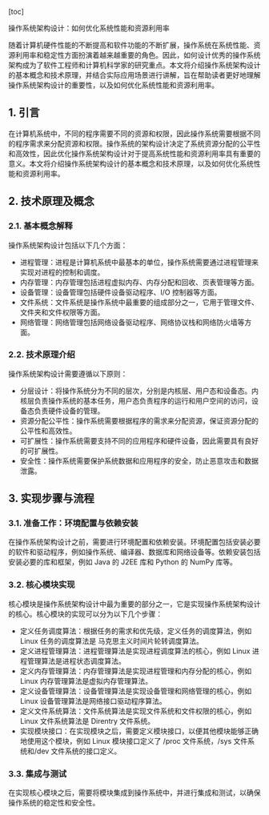 
[toc]                    
                
                
操作系统架构设计：如何优化系统性能和资源利用率

随着计算机硬件性能的不断提高和软件功能的不断扩展，操作系统在系统性能、资源利用率和稳定性方面扮演着越来越重要的角色。因此，如何设计优秀的操作系统架构成为了软件工程师和计算机科学家的研究重点。本文将介绍操作系统架构设计的基本概念和技术原理，并结合实际应用场景进行讲解，旨在帮助读者更好地理解操作系统架构设计的重要性，以及如何优化系统性能和资源利用率。

## 1. 引言

在计算机系统中，不同的程序需要不同的资源和权限，因此操作系统需要根据不同的程序需求来分配资源和权限。操作系统的架构设计决定了系统资源分配的公平性和高效性，因此优化操作系统架构设计对于提高系统性能和资源利用率具有重要的意义。本文将介绍操作系统架构设计的基本概念和技术原理，以及如何优化系统性能和资源利用率。

## 2. 技术原理及概念

### 2.1. 基本概念解释

操作系统架构设计包括以下几个方面：

- 进程管理：进程是计算机系统中最基本的单位，操作系统需要通过进程管理来实现对进程的控制和调度。
- 内存管理：内存管理包括进程虚拟内存、内存分配和回收、页表管理等方面。
- 设备管理：设备管理包括硬件设备驱动程序、I/O 控制器等方面。
- 文件系统：文件系统是操作系统中最重要的组成部分之一，它用于管理文件、文件夹和文件权限等方面。
- 网络管理：网络管理包括网络设备驱动程序、网络协议栈和网络防火墙等方面。

### 2.2. 技术原理介绍

操作系统架构设计需要遵循以下原则：

- 分层设计：将操作系统分为不同的层次，分别是内核层、用户态和设备态。内核层负责操作系统的基本任务，用户态负责程序的运行和用户空间的访问，设备态负责硬件设备的管理。
- 资源分配公平性：操作系统需要根据程序的需求来分配资源，保证资源分配的公平性和高效性。
- 可扩展性：操作系统需要支持不同的应用程序和硬件设备，因此需要具有良好的可扩展性。
- 安全性：操作系统需要保护系统数据和应用程序的安全，防止恶意攻击和数据泄露。

## 3. 实现步骤与流程

### 3.1. 准备工作：环境配置与依赖安装

在操作系统架构设计之前，需要进行环境配置和依赖安装。环境配置包括安装必要的软件和驱动程序，例如操作系统、编译器、数据库和网络设备等。依赖安装包括安装必要的库和框架，例如 Java 的 J2EE 库和 Python 的 NumPy 库等。

### 3.2. 核心模块实现

核心模块是操作系统架构设计中最为重要的部分之一，它是实现操作系统架构设计的核心。核心模块的实现可以分为以下几个步骤：

- 定义任务调度算法：根据任务的需求和优先级，定义任务的调度算法，例如 Linux 任务的调度算法是 马克思主义时间片轮转调度算法。
- 定义进程管理算法：进程管理算法是实现进程调度算法的核心，例如 Linux 进程管理算法是进程状态调度算法。
- 定义内存管理算法：内存管理算法是实现进程管理和内存分配的核心，例如 Linux 内存管理算法是虚拟内存管理算法。
- 定义设备管理算法：设备管理算法是实现设备管理和网络管理的核心，例如 Linux 设备管理算法是网络接口驱动程序算法。
- 定义文件系统算法：文件系统算法是实现文件系统和文件权限的核心，例如 Linux 文件系统算法是 Direntry 文件系统。
- 实现模块接口：在实现模块之后，需要定义模块接口，以便其他模块能够正确地使用这个模块，例如 Linux 模块接口定义了 /proc 文件系统，/sys 文件系统和/dev 文件系统的接口定义。

### 3.3. 集成与测试

在实现核心模块之后，需要将模块集成到操作系统中，并进行集成和测试，以确保操作系统的稳定性和安全性。

